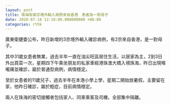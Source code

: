```yaml
---
layout: post
title: 珠海有兩宗境外輸入病例來自香港　患者為一對母子　
date: 2020-07-18 12:10:09.000000000 +08:00
categories: rthk
---
```


廣東衛健委公布，昨日新增的3宗境外輸入確診病例，有2宗來自香港，是一對母子。

其中31歲女患者無業，過去半年一直在油尖旺區居住生活，以居家為主，2到3日外出買菜一次，星期四下午乘坐朋友的私家車經港珠澳大橋入境珠海，昨日出現喉嚨痛並確診，屬於普通型病例，病情穩定。

至於女患者的11歲兒子，過去半年在本港小學上學，星期二開始放暑假，主要留在家，他昨日確診，屬於輕症，目前病情穩定。

兩人在珠海的密切接觸者包括家人、同車乘客及司機，全部集中隔離。
